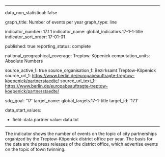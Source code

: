 
---
data_non_statistical: false

graph_title: Number of events per year
graph_type: line

indicator_number: 17.1.1
indicator_name: global_indicators.17-1-1-title
indicator_sort_order: 17-01-01

published: true
reporting_status: complete

national_geographical_coverage: Treptow-Köpenick
computation_units: Absolute Numbers

source_active_1: true
source_organisation_1: Bezirksamt Treptow-Köpenick
source_url_1: https://www.berlin.de/europabeauftragte-treptow-koepenick/partnerstaedte/
source_url_text_1: https://www.berlin.de/europabeauftragte-treptow-koepenick/partnerstaedte/

sdg_goal: '17'
target_name: global_targets.17-1-title
target_id: '17.1'

data_start_values:
  - field: data.partner
    value: data.tot

---

The indicator shows the number of events on the topic of city partnerships organized by the Treptow-Köpenick district office per year. 
The basis for the data are the press releases of the district office, which advertise events on the topic of town twinning. 
